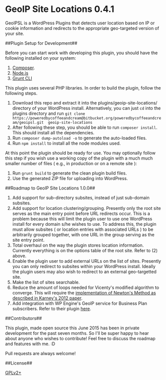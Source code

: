 # GeoIP Site Locations 0.4.1 #

GeoIPSL is a WordPress Plugins that detects user location based on IP or cookie 
information and redirects to the appropriate geo-targeted version of your site.

##Plugin Setup for Development##

Before you can start work with developing this plugin, you should have the 
following installed on your system:

1. [Composer](https://getcomposer.org/).
1. [Node.js](https://nodejs.org/)
1. [Grunt CLI](https://github.com/gruntjs/grunt-cli)

This plugin uses several PHP libraries. In order to build the plugin, follow the 
following steps.

1. Download this repo and extract it into the plugins/geoip-site-locations/ 
directory of your WordPress install. Alternatively, you can just ```cd``` into 
the plugins directory and run ```git clone 
https://poweredbycoffeeandcream@bitbucket.org/poweredbycoffeeandcream/geoipsl.git 
geoip-site-locations```
1. After following these step, you should be able to run ```composer install```. 
This should install all the dependencies.
1. Run ```composer dump-autoload -o``` to generate the auto-loaded files.
1. Run ```npm install``` to install all the node modules used.

At this point the plugin should be ready for use. You may optionally follow this 
step if you wish use a working copy of the plugin with a much much smaller 
number of files ( e.g., in production or on a remote site ):

1. Run ```grunt build``` to generate the clean plugin build files.
2. Use the generated ZIP file for uploading into WordPress.

##Roadmap to GeoIP Site Locations 1.0.0##

1. Add support for sub-directory subsites, instead of just sub-domain subsites.
1. Add support for location clustering/grouping. Presently only the root site 
serves as the main entry point before URL redirects occur. This is a problem 
because this will limit the plugin user to use one WordPress install for every 
domain s/he wishes to use. To address this, the plugin must allow subsites ( or 
location entries with associated URLs ) to be arbitrarily grouped together, with 
one URL in the group serving as the site entry point.
1. Total overhaul on the way the plugin stores location information. Currently 
everything is on the options table of the root site. Refer to (2) above.
1. Enable the plugin user to add external URLs on the list of sites. Presently 
you can only redirect to subsites within your WordPress install. Ideally the 
plugin users may also wish to redirect to an external geo-targetted site.
1. Make the list of sites searchable.
1. Reduce the amount of loops needed for Vicenty's modified algorithm to 
converge. This will require the [implementation of Newton's Method as described 
in Karney's 2012 
paper](http://link.springer.com/content/pdf/10.1007%2Fs00190-012-0578-z).
1. Add integration with WP Engine's GeoIP service for Business Plan subscribers. 
Refer to their plugin [here](https://github.com/wpengine/geoip).

##Contributors##

This plugin, made open source this June 2015 has been in private development for
the past seven months. So I'll be super happy to hear about anyone who wishes to
contribute! Feel free to discuss the roadmap and features with me. :D

Pull requests are always welcome!

##License##

[GPLv2+](http://www.gnu.org/licenses/gpl-2.0.html)
